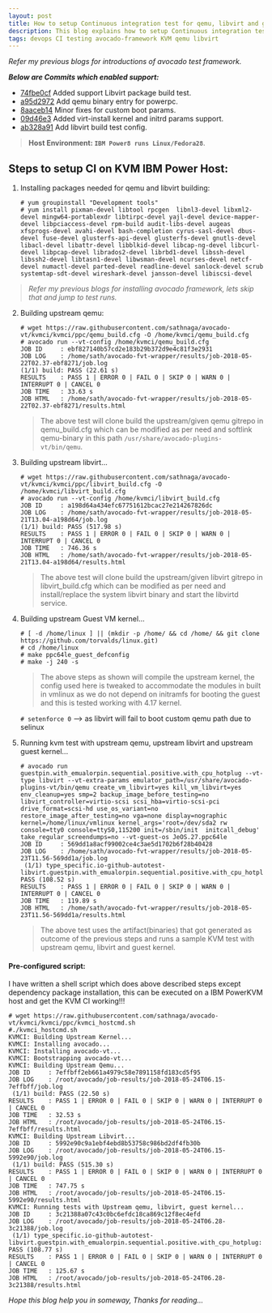 ```yaml
---
layout: post
title: How to setup Continuous integration test for qemu, libvirt and guest kernel development using Avocado Test Framework
description: This blog explains how to setup Continuous integration test for qemu, libvirt and guest kernel development using Avocado Test Framework using my patches.
tags: devops CI testing avocado-framework KVM qemu libvirt
---
```


_Refer my previous blogs for introductions of avocado test framework._


**_Below are Commits which enabled support:_**

* [74fbe0cf](https://github.com/avocado-framework/avocado-vt/commit/74fbe0cf2e832afafdff728333a838be897466fd) Added support Libvirt package build test.
* [a95d2972](https://github.com/avocado-framework/avocado-vt/commit/a95d2972abda166b1f27c246248b384787ff5963) Add qemu binary entry for powerpc.
* [8aaceb14](https://github.com/avocado-framework/avocado-vt/commit/8aaceb14a538d519a4036591d00a9433163ff9cd) Minor fixes for custom boot params.
* [09d46e3](https://github.com/avocado-framework/avocado-vt/commit/09d46e331ae20b96dc882330fbb82ef6536af98e) Added virt-install kernel and initrd params support.
* [ab328a91](https://github.com/autotest/tp-libvirt/commit/ab328a91d19a14e22a0073d1e4442dbdd89168e8) Add libvirt build test config.


> __Host Environment:  `IBM Power8 runs Linux/Fedora28`__.


## Steps to setup CI on KVM IBM Power Host:


1. Installing packages needed for qemu and libvirt building:
	```
	# yum groupinstall "Development tools"
	# yum install pixman-devel libtool rpcgen  libnl3-devel libxml2-devel mingw64-portablexdr libtirpc-devel yajl-devel device-mapper-devel libpciaccess-devel rpm-build audit-libs-devel augeas xfsprogs-devel avahi-devel bash-completion cyrus-sasl-devel dbus-devel fuse-devel glusterfs-api-devel glusterfs-devel gnutls-devel libacl-devel libattr-devel libblkid-devel libcap-ng-devel libcurl-devel libpcap-devel librados2-devel librbd1-devel libssh-devel libssh2-devel libtasn1-devel libwsman-devel ncurses-devel netcf-devel numactl-devel parted-devel readline-devel sanlock-devel scrub systemtap-sdt-devel wireshark-devel jansson-devel libiscsi-devel
	```

> _Refer my previous blogs for installing avocado framework, lets skip that and jump to test runs._

2. Building upstream qemu:

	```
	# wget https://raw.githubusercontent.com/sathnaga/avocado-vt/kvmci/kvmci/ppc/qemu_build.cfg -O /home/kvmci/qemu_build.cfg
	# avocado run --vt-config /home/kvmci/qemu_build.cfg
	JOB ID     : ebf827140b57cd2e183b29b372d9e4c81f3e2931
	JOB LOG    : /home/sath/avocado-fvt-wrapper/results/job-2018-05-22T02.37-ebf8271/job.log
	(1/1) build: PASS (22.61 s)
	RESULTS    : PASS 1 | ERROR 0 | FAIL 0 | SKIP 0 | WARN 0 | INTERRUPT 0 | CANCEL 0
	JOB TIME   : 33.63 s
	JOB HTML   : /home/sath/avocado-fvt-wrapper/results/job-2018-05-22T02.37-ebf8271/results.html
	```

	> The above test will clone build the upstream/given qemu gitrepo in qemu_build.cfg
	which can be modified as per need and softlink qemu-binary in this path `/usr/share/avocado-plugins-vt/bin/qemu`.

3. Building upstream libvirt...

	```
	# wget https://raw.githubusercontent.com/sathnaga/avocado-vt/kvmci/kvmci/ppc/libvirt_build.cfg -O /home/kvmci/libvirt_build.cfg
	# avocado run --vt-config /home/kvmci/libvirt_build.cfg
	JOB ID     : a198d64a434efc67751612bcac27e214267826dc
	JOB LOG    : /home/sath/avocado-fvt-wrapper/results/job-2018-05-21T13.04-a198d64/job.log
	(1/1) build: PASS (517.98 s)
	RESULTS    : PASS 1 | ERROR 0 | FAIL 0 | SKIP 0 | WARN 0 | INTERRUPT 0 | CANCEL 0
	JOB TIME   : 746.36 s
	JOB HTML   : /home/sath/avocado-fvt-wrapper/results/job-2018-05-21T13.04-a198d64/results.html
	```

	> The above test will clone build the  upstream/given libvirt gitrepo in libvirt_build.cfg
	which can be modified as per need and install/replace the system libvirt binary and
	start the libvirtd service.

4. Building upstream Guest VM kernel...

	```
	# [ -d /home/linux ] || (mkdir -p /home/ && cd /home/ && git clone https://github.com/torvalds/linux.git)
	# cd /home/linux
	# make ppc64le_guest_defconfig
	# make -j 240 -s
	```

	> The above steps as shown will compile the upstream kernel,
	the config used here is tweaked to accommodate the modules in built in vmlinux
	as we do not depend on initramfs for booting the guest and this is tested working with 4.17 kernel.

	`# setenforce 0`  --> as libvirt will fail to boot custom qemu path due to selinux

5. Running kvm test with upstream qemu, upstream libvirt and upstream guest kernel...

	```
	# avocado run guestpin.with_emualorpin.sequential.positive.with_cpu_hotplug --vt-type libvirt --vt-extra-params emulator_path=/usr/share/avocado-plugins-vt/bin/qemu create_vm_libvirt=yes kill_vm_libvirt=yes env_cleanup=yes smp=2 backup_image_before_testing=no libvirt_controller=virtio-scsi scsi_hba=virtio-scsi-pci drive_format=scsi-hd use_os_variant=no restore_image_after_testing=no vga=none display=nographic kernel=/home/linux/vmlinux kernel_args='root=/dev/sda2 rw console=tty0 console=ttyS0,115200 init=/sbin/init  initcall_debug' take_regular_screendumps=no --vt-guest-os JeOS.27.ppc64le
	JOB ID     : 569dd1a8acf99002ce4c3ae5d1702b6f28b40428
	JOB LOG    : /home/sath/avocado-fvt-wrapper/results/job-2018-05-23T11.56-569dd1a/job.log
	 (1/1) type_specific.io-github-autotest-libvirt.guestpin.with_emualorpin.sequential.positive.with_cpu_hotplug: PASS (108.52 s)
	RESULTS    : PASS 1 | ERROR 0 | FAIL 0 | SKIP 0 | WARN 0 | INTERRUPT 0 | CANCEL 0
	JOB TIME   : 119.89 s
	JOB HTML   : /home/sath/avocado-fvt-wrapper/results/job-2018-05-23T11.56-569dd1a/results.html
	```

	> The above test uses the artifact(binaries) that got generated as outcome of the previous steps
	and runs a sample KVM test with upstream qemu, libvirt and guest kernel.

#### Pre-configured script:
I have written a shell script which does above described steps except dependency package installation,
this can be executed on a IBM PowerKVM host and get the KVM CI working!!!

```
# wget https://raw.githubusercontent.com/sathnaga/avocado-vt/kvmci/kvmci/ppc/kvmci_hostcmd.sh
#./kvmci_hostcmd.sh
KVMCI: Building Upstream Kernel...
KVMCI: Installing avocado...
KVMCI: Installing avocado-vt...
KVMCI: Bootstrapping avocado-vt...
KVMCI: Building Upstream Qemu...
JOB ID     : 7effbff2eb661a4979c58e7891158fd183cd5f95
JOB LOG    : /root/avocado/job-results/job-2018-05-24T06.15-7effbff/job.log
 (1/1) build: PASS (22.50 s)
RESULTS    : PASS 1 | ERROR 0 | FAIL 0 | SKIP 0 | WARN 0 | INTERRUPT 0 | CANCEL 0
JOB TIME   : 32.53 s
JOB HTML   : /root/avocado/job-results/job-2018-05-24T06.15-7effbff/results.html
KVMCI: Building Upstream Libvirt...
JOB ID     : 5992e90c9a1ebf4ebd8b53758c986bd2df4fb30b
JOB LOG    : /root/avocado/job-results/job-2018-05-24T06.15-5992e90/job.log
 (1/1) build: PASS (515.30 s)
RESULTS    : PASS 1 | ERROR 0 | FAIL 0 | SKIP 0 | WARN 0 | INTERRUPT 0 | CANCEL 0
JOB TIME   : 747.75 s
JOB HTML   : /root/avocado/job-results/job-2018-05-24T06.15-5992e90/results.html
KVMCI: Running tests with Upstream qemu, libvirt, guest kernel...
JOB ID     : 3c21388a07c43c0bc6efdc18ca869c12f8ec4efd
JOB LOG    : /root/avocado/job-results/job-2018-05-24T06.28-3c21388/job.log
 (1/1) type_specific.io-github-autotest-libvirt.guestpin.with_emualorpin.sequential.positive.with_cpu_hotplug: PASS (108.77 s)
RESULTS    : PASS 1 | ERROR 0 | FAIL 0 | SKIP 0 | WARN 0 | INTERRUPT 0 | CANCEL 0
JOB TIME   : 125.67 s
JOB HTML   : /root/avocado/job-results/job-2018-05-24T06.28-3c21388/results.html
```

_Hope this blog help you in someway, Thanks for reading..._

<script src="https://utteranc.es/client.js"
        repo="sathnaga/sathnaga.github.io"
        issue-term="url"
        theme="github-light"
        crossorigin="anonymous"
        async>
</script>
